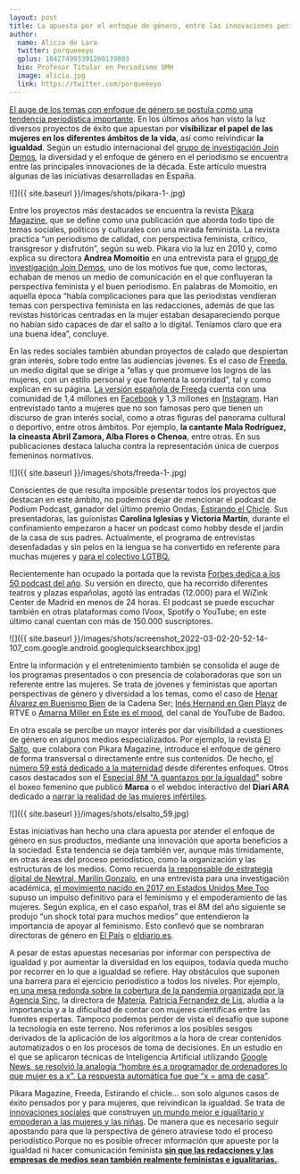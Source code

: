 ```yaml
---
layout: post
title: La apuesta por el enfoque de género, entre las innovaciones periodísticas más importantes de la década
author:
  name: Alicia de Lara
  twitter: porqueeeyo
  gplus: 104274993391260139803 
  bio: Profesor Titular en Periodismo UMH
  image: alicia.jpg
  link: https://twitter.com/porqueeeyo
---
```

[El auge de los temas con enfoque de género se postula como una tendencia periodística importante](https://revistas.ucm.es/index.php/INFE/article/view/54975). En los últimos años han visto la luz diversos proyectos de éxito que apuestan por **visibilizar el papel de las mujeres en los diferentes ámbitos de la vida**, así como reivindicar **la igualdad**. Según un estudio internacional del [grupo de investigación Join Demos](https://innovations-in-journalism.com/)*,* la diversidad y el enfoque de género en el periodismo se encuentra entre las principales innovaciones de la década. Este artículo muestra algunas de las iniciativas desarrolladas en España.

![]({{ site.baseurl }}/images/shots/pikara-1-.jpg)

Entre los proyectos más destacados se encuentra la revista [Pikara Magazine](https://www.pikaramagazine.com/), que se define como una publicación que aborda todo tipo de temas sociales, políticos y culturales con una mirada feminista. La revista practica “un periodismo de calidad, con perspectiva feminista, crítico, transgresor y disfrutón”, según su web. Pikara vio la luz en 2010 y, como explica su directora **Andrea Momoitio** en una entrevista para el [grupo de investigación Join Demos](https://innovations-in-journalism.com/), uno de los motivos fue que, como lectoras, echaban de menos un medio de comunicación en el que confluyeran la perspectiva feminista y el buen periodismo. En palabras de Momoitio, en aquella época “había complicaciones para que las periodistas vendieran temas con perspectiva feminista en las redacciones, además de que las revistas históricas centradas en la mujer estaban desapareciendo porque no habían sido capaces de dar el salto a lo digital. Teníamos claro que era una buena idea”, concluye.

En las redes sociales también abundan proyectos de calado que despiertan gran interés, sobre todo entre las audiencias jóvenes. Es el caso de [Freeda](http://www.freedamedia.com/?fbclid=IwAR0aoTlLB35_D4zpJ9DXRe8PxUdwYKMPDT5ONKGC_O6m_DkXiNY_j_cJbsY), un medio digital que se dirige a “ellas y que promueve los logros de las mujeres, con un estilo personal y que fomenta la sororidad”, tal y como explican en su página. [La versión española de Freeda](https://www.instagram.com/freeda_es/?hl=en) cuenta con una comunidad de 1,4 millones en [Facebook](https://www.facebook.com/freedaesp) y 1,3 millones en [Instagram](https://www.instagram.com/freeda_es/?hl=en). Han entrevistado tanto a mujeres que no son famosas pero que tienen un discurso de gran interés social, como a otras figuras del panorama cultural o deportivo, entre otros ámbitos. Por ejemplo, **la cantante Mala Rodríguez, la cineasta Abril Zamora, Alba Flores o Chenoa**, entre otras. En sus publicaciones destaca lalucha contra la representación única de cuerpos femeninos normativos.

![]({{ site.baseurl }}/images/shots/freeda-1-.jpg)

Conscientes de que resulta imposible presentar todos los proyectos que destacan en este ámbito, no podemos dejar de mencionar el podcast de Podium Podcast, ganador del último premio Ondas, [Estirando el Chicle](https://www.podiumpodcast.com/estirando-el-chicle/). Sus presentadoras, las guionistas **Carolina Iglesias y Victoria Martín**, durante el confinamiento empezaron a hacer un podcast como hobby desde el jardín de la casa de sus padres. Actualmente, el programa de entrevistas desenfadadas y sin pelos en la lengua se ha convertido en referente para muchas mujeres y [para el colectivo LGTBQ.](https://www.google.com/url?sa=t&source=web&rct=j&url=https://www.servimedia.es/noticias/2155239&ved=2ahUKEwiRjvH4wan2AhUkyoUKHYzSD6YQFnoECA4QAQ&usg=AOvVaw2U8_oPeCiLz5lsLBXyDGkz)

Recientemente han ocupado la portada que la revista [Forbes dedica a los 50 podcast del año](https://www.google.com/url?sa=t&source=web&rct=j&url=https://forbes.es/podcast/140866/estirando-el-chicle-mas-que-validas/&ved=2ahUKEwjPxtr1vqn2AhVkzoUKHYdlDaYQFnoECEAQAQ&usg=AOvVaw3fMSIXa6L_5hzKoHuL9uqy). Su versión en directo, que ha recorrido diferentes teatros y plazas españolas, agotó las entradas (12.000) para el WiZink Center de Madrid en menos de 24 horas. El podcast se puede escuchar también en otras plataformas como IVoox, Spotify o YouTube; en este último canal cuentan con más de 150.000 suscriptores.

![]({{ site.baseurl }}/images/shots/screenshot_2022-03-02-20-52-14-107_com.google.android.googlequicksearchbox.jpg)

Entre la información y el entretenimiento también se consolida el auge de los programas presentados o con presencia de colaboradoras que son un referente entre las mujeres. Se trata de jóvenes y feministas que aportan perspectivas de género y diversidad a los temas, como el caso de [Henar Álvarez en Buenismo Bien](https://cadenaser.com/programa/2021/11/26/buenismo_bien/1637919870_336003.html) de la Cadena Ser; [Inés Hernand en Gen Playz](https://www.google.com/url?sa=t&source=web&rct=j&url=https://www.rtve.es/playz/gen-playz/&ved=2ahUKEwjXwoPXwqn2AhXRx4UKHZNaBKUQFnoECAUQAQ&usg=AOvVaw0q6nYNjAzSdZnRLUdAT9xH) de RTVE o [Amarna Miller en Este es el mood](https://www.elespanol.com/corazon/famosos/20201112/amarna-miller-siempre-cabida-alguien-hablar-poliamor/535196823_0.html), del canal de YouTube de Badoo.

En otra escala se percibe un mayor interés por dar visibilidad a cuestiones de género en algunos medios especializados. Por ejemplo, la revista [El Salto](https://www.elsaltodiario.com/), que colabora con Pikara Magazine, introduce el enfoque de género de forma transversal o directamente entre sus contenidos. De hecho, [el número 59 está dedicado a la maternidad](https://tienda.elsaltodiario.com/producto/el-salto-n-59/) desde diferentes enfoques. Otros casos destacados son el [Especial 8M "A guantazos por la igualdad"](https://www.marca.com/boxeo/combates-femeninos-liberacion-mujer.html) sobre el boxeo femenino que publicó **Marca** o el webdoc interactivo del **Diari ARA** dedicado a [narrar la realidad de las mujeres infértiles](https://es.ara.cat/media/ara-nominado-premios-laus-interactivo-infertilidad-cara-maternidad_1_3989807.html).

![]({{ site.baseurl }}/images/shots/elsalto_59.jpg)

Estas iniciativas han hecho una clara apuesta por atender el enfoque de género en sus productos, mediante una innovación que aporta beneficios a la sociedad. Esta tendencia se deja también ver, aunque más tímidamente, en otras áreas del proceso periodístico, como la organización y las estructuras de los medios. Como recuerda [la responsable de estrategia digital de Newtral, Marilín Gonzalo](https://es.linkedin.com/in/mariling/es)*,* en una entrevista para una investigación académica, [el movimiento nacido en 2017 en Estados Unidos Mee Too](https://es.wikipedia.org/wiki/Me_Too_(movimiento)) supuso un impulso definitivo para el feminismo y el empoderamiento de las mujeres. Según explica, en el caso español, tras el 8M del año siguiente se produjo “un shock total para muchos medios” que entendieron la importancia de apoyar al feminismo. Esto conllevó que se nombraran directoras de género en [El País](https://elpais.com/politica/2018/05/11/actualidad/1526063643_313967.html) o [eldiario.es](https://www.eldiario.es/redaccion/redactora-jefa-genero-eldiario-ana-requena-gana-premio-mujeres-seguir_132_6369503.html).

A pesar de estas apuestas necesarias por informar con perspectiva de igualdad y por aumentar la diversidad en los equipos, todavía queda mucho por recorrer en lo que a igualdad se refiere. Hay obstáculos que suponen una barrera para el ejercicio periodístico a todos los niveles. Por ejemplo, e[n una mesa redonda sobre la cobertura de la pandemia organizada por la Agencia Sinc](https://www.agenciasinc.es/Noticias/La-agencia-SINC-organiza-el-ciclo-de-debates-online-Lecciones-de-un-ano-de-periodismo-en-pandemia), la directora de [Materia](http://esmateria.com/), [Patricia Fernandez de Lis](https://elpais.com/sociedad/modelo-de-suscripcion/2021-02-18/patricia-fernandez-de-lis-la-ciencia-es-lo-mas-importante-que-tenemos-para-luchar-contra-las-pandemias-pero-es-falible.html), aludía a la importancia y a la dificultad de contar con mujeres científicas entre las fuentes expertas. Tampoco podemos perder de vista el desafío que supone la tecnología en este terreno. Nos referimos a los posibles sesgos derivados de la aplicación de los algoritmos a la hora de crear contenidos automatizados o en los procesos de toma de decisiones. En un estudio en el que se aplicaron técnicas de Inteligencia Artificial utilizando [Google News, se resolvió la analogía “hombre es a programador de ordenadores lo que mujer es a x”. La respuesta automática fue que “x = ama de casa”](https://elpais.com/elpais/2020/07/10/mujeres/1594372813_863855.html).

Pikara Magazine, Freeda, Estirando el chicle… son solo algunos casos de éxito pensados por y para mujeres, que reivindican la igualdad. Se trata de [innovaciones sociales](https://www.observatorioigualdadyempleo.es/proyectos-innovacion-social-eje-6/) que construyen [un mundo mejor e igualitario y empoderan a las mujeres y las niñas](https://www.un.org/sustainabledevelopment/es/gender-equality/). De manera que es necesario seguir apostando para que la perspectiva de género atraviese todo el proceso periodístico.Porque no es posible ofrecer información que apueste por la igualdad ni hacer comunicación feminista **[sin que las redacciones y las empresas de medios sean también realmente feministas e igualitarias.](https://revistalibero.com/blogs/contenidos/el-machismo-salvaje-del-periodismo-deportivo-1)**.